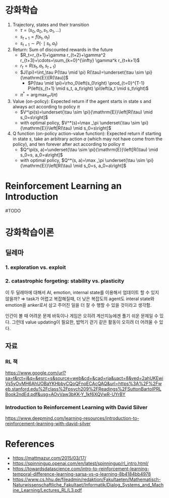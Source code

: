 # 강화학습


1. Trajectory, states and their transition
	- $\tau=\left(s_0, a_0, s_1, a_1, \ldots\right)$
	- $s_{t+1}=f\left(s_t, a_t\right)$
	- $s_{t+1} \sim P\left(\cdot \mid s_t, a_t\right)$
2. Return: Sum of discounted rewards in the future
	- $R_t=r_{t+1}+\gamma r_{t+2}+\gamma^2 r_{t+3}+\cdots=\sum_{k=0}^{\infty} \gamma^k r_{t+k+1}$
	- $r_t=R\left(s_t, a_t, s_{t+1}\right)$
	- $J(\pi)=\int_\tau P(\tau \mid \pi) R(\tau)=\underset{\tau \sim \pi}{\mathrm{E}}[R(\tau)]$
		-  $P(\tau \mid \pi)=\rho_0\left(s_0\right) \prod_{t=0}^{T-1} P\left(s_{t+1} \mid s_t, a_t\right) \pi\left(a_t \mid s_t\right)$
	- $\pi^*=\arg \max _\pi J(\pi)$
3.  Value (on-policy): Expected return if the agent starts in state s and always act according to policy $\pi$
	- $V^\pi(s)=\underset{\tau \sim \pi}{\mathrm{E}}\left[R(\tau) \mid s_0=s\right]$
	- with optimal policy,
	  $V^*(s)=\max _\pi \underset{\tau \sim \pi}{\mathrm{E}}\left[R(\tau) \mid s_0=s\right]$
4. Q function (on-policy action-value function): Expected return if starting in state $s$, take an arbitrary action $a$ (which may not have come from the policy), and ten forever after act according to policy $\pi$
	- $Q^\pi(s, a)=\underset{\tau \sim \pi}{\mathrm{E}}\left[R(\tau) \mid s_0=s, a_0=a\right]$
	- with optimal policy, 
	  $Q^*(s, a)=\max _\pi \underset{\tau \sim \pi}{\mathrm{E}}\left[R(\tau) \mid s_0=s, a_0=a\right]$



# Reinforcement Learning an Introduction 
#TODO 
# 강화학습이론

## 딜레마
### 1. exploration vs. exploit

### 2. catastrophic forgeting: stability vs. plasticity

이 두 딜레마에 대해서 AI, emotion, internal state를 이용해서 업데이트 할 수 있지 않을까?
⇒ task가 어렵고 복잡해질때, 더 낮은 복잡도의 agent도 interal state와 emotion을 anker로서 삼고 주어진 일을 더 잘 수 행할 수 있을 것이라고 생각함.


인간이 볼 때 어려운 문제 바둑이나 게임은 오히려 계산지능에겐 풀기 쉬운 문제일 수 있다. 그런데 value updating이 필요한, 밥먹기 걷기 같은 활동이 오히려 더 어려울 수 있다.


## 자료
### RL 책
https://www.google.com/url?sa=t&rct=j&q=&esrc=s&source=web&cd=&cad=rja&uact=8&ved=2ahUKEwiVs5yOvMH6AhUOBaYKHbbyCQoQFnoECAcQAQ&url=https%3A%2F%2Fweb.stanford.edu%2Fclass%2Fpsych209%2FReadings%2FSuttonBartoIPRLBook2ndEd.pdf&usg=AOvVaw3bKK-Y_1kf6XQVwR-UYrBY


### Introduction to Reinforcement Learning with David Silver
https://www.deepmind.com/learning-resources/introduction-to-reinforcement-learning-with-david-silver



# References
- https://mattmazur.com/2015/03/17/
- https://spinningup.openai.com/en/latest/spinningup/rl_intro.html/
- https://towardsdatascience.com/intro-to-reinforcement-learning-temporal-difference-learning-sarsa-vs-q-learning-8b4184bb4978
- https://www.cs.hhu.de/fileadmin/redaktion/Fakultaeten/Mathematisch-Naturwissenschaftliche_Fakultaet/Informatik/Dialog_Systems_and_Machine_Learning/Lectures_RL/L3.pdf